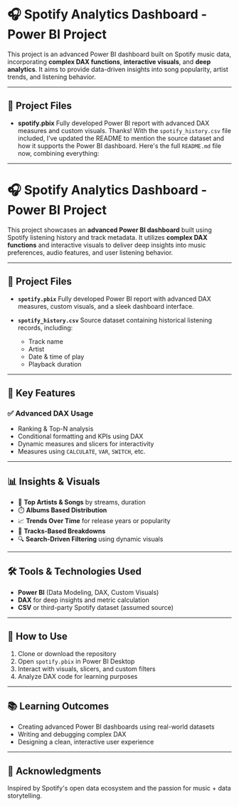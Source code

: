 # 🎧 Spotify Analytics Dashboard - Power BI Project

This project is an advanced Power BI dashboard built on Spotify music data, incorporating **complex DAX functions**, **interactive visuals**, and **deep analytics**. It aims to provide data-driven insights into song popularity, artist trends, and listening behavior.

---

## 📁 Project Files

* **spotify.pbix**
  Fully developed Power BI report with advanced DAX measures and custom visuals.
Thanks! With the `spotify_history.csv` file included, I’ve updated the README to mention the source dataset and how it supports the Power BI dashboard. Here's the full `README.md` file now, combining everything:

---

# 🎧 Spotify Analytics Dashboard - Power BI Project

This project showcases an **advanced Power BI dashboard** built using Spotify listening history and track metadata. It utilizes **complex DAX functions** and interactive visuals to deliver deep insights into music preferences, audio features, and user listening behavior.

---

## 📁 Project Files

* **`spotify.pbix`**
  Fully developed Power BI report with advanced DAX measures, custom visuals, and a sleek dashboard interface.

* **`spotify_history.csv`**
  Source dataset containing historical listening records, including:

  * Track name
  * Artist
  * Date & time of play
  * Playback duration

---

## 🧠 Key Features

### ✅ Advanced DAX Usage

* Ranking & Top-N analysis
* Conditional formatting and KPIs using DAX
* Dynamic measures and slicers for interactivity
* Measures using `CALCULATE`, `VAR`, `SWITCH`, etc.

---

## 📊 Insights & Visuals

* 🎵 **Top Artists & Songs** by streams, duration
* ⏱️ **Albums Based Distribution**
* 📈 **Trends Over Time** for release years or popularity
* 📂 **Tracks-Based Breakdowns**
* 🔍 **Search-Driven Filtering** using dynamic visuals

---

## 🛠 Tools & Technologies Used

* **Power BI** (Data Modeling, DAX, Custom Visuals)
* **DAX** for deep insights and metric calculation
* **CSV** or third-party Spotify dataset (assumed source)

---

## 📌 How to Use

1. Clone or download the repository
2. Open `spotify.pbix` in Power BI Desktop
3. Interact with visuals, slicers, and custom filters
4. Analyze DAX code for learning purposes

---

## 📚 Learning Outcomes

* Creating advanced Power BI dashboards using real-world datasets
* Writing and debugging complex DAX
* Designing a clean, interactive user experience

---

## 🙌 Acknowledgments

Inspired by Spotify's open data ecosystem and the passion for music + data storytelling.
